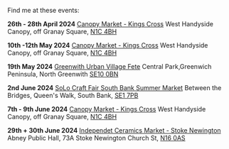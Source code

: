Find me at these events:

**26th - 28th April 2024**
[Canopy Market - Kings Cross](https://canopymarket.co.uk)
West Handyside Canopy, off Granay Square, [N1C 4BH](https://maps.app.goo.gl/f5nJ5KAdtoPUWQJW7)

**10th -12th May 2024**
[Canopy Market - Kings Cross](https://canopymarket.co.uk)
West Handyside Canopy, off Granay Square, [N1C 4BH](https://maps.app.goo.gl/f5nJ5KAdtoPUWQJW7)

**19th May 2024**
[Greenwith Urban Village Fete](https://www.hemingwaydesign.co.uk/projects/urban-village-fete/)
Central Park,Greenwich Peninsula, North Greenwith [SE10 0BN](https://maps.app.goo.gl/zirH9WwLubex8owD8)

**2nd June 2024**
[SoLo Craft Fair South Bank Summer Market](http://www.solocraftfair.com/upcoming-events-1/2024/5/12/south-bank-summer-market-w59tw)
Between the Bridges, Queen's Walk, South Bank, [SE1 7PB](https://maps.app.goo.gl/4ru9LxAACq8GP1Me8)

**7th - 9th June 2024**
[Canopy Market - Kings Cross](https://canopymarket.co.uk)
West Handyside Canopy, off Granay Square, [N1C 4BH](https://maps.app.goo.gl/f5nJ5KAdtoPUWQJW7)

**29th + 30th June 2024**
[Independet Ceramics Market - Stoke Newington](https://diyartmarket.com)
Abney Public Hall, 73A Stoke Newington Church St, [N16 0AS](https://maps.app.goo.gl/ENcXhBWadeLkyL5f6)
